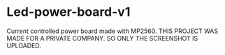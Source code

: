 # Led-power-board-v1
Current controlled power board made with MP2560. THIS PROJECT WAS MADE FOR A PRIVATE COMPANY. SO ONLY THE SCREENSHOT IS UPLOADED.
